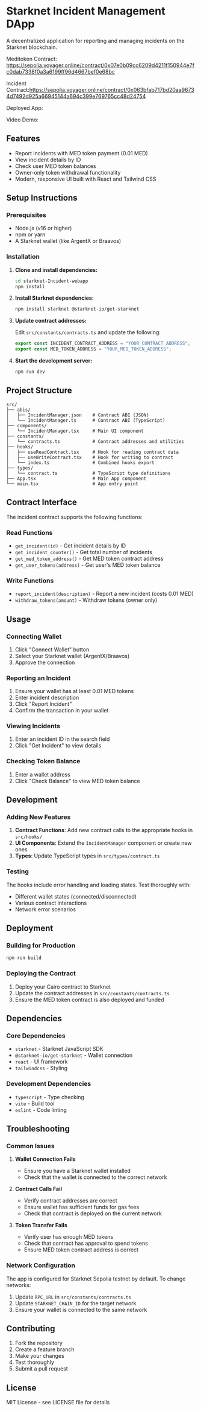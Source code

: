 # Starknet Incident Management DApp

A decentralized application for reporting and managing incidents on the Starknet blockchain.

Meditoken Contract: https://sepolia.voyager.online/contract/0x07e0b09cc6209d4211f150944e7fc0dab7338f0a3a6199ff96d4667bef0e68bc

Incident Contract:https://sepolia.voyager.online/contract/0x063bfab717bd20aa96734d7492d925a66945144a694c399e769765cc48d24754

Deployed App:

Video Demo:

## Features

- Report incidents with MED token payment (0.01 MED)
- View incident details by ID
- Check user MED token balances
- Owner-only token withdrawal functionality
- Modern, responsive UI built with React and Tailwind CSS

## Setup Instructions

### Prerequisites

- Node.js (v16 or higher)
- npm or yarn
- A Starknet wallet (like ArgentX or Braavos)

### Installation

1. **Clone and install dependencies:**

   ```bash
   cd starknet-Incident-webapp
   npm install
   ```

2. **Install Starknet dependencies:**

   ```bash
   npm install starknet @starknet-io/get-starknet
   ```

3. **Update contract addresses:**

   Edit `src/constants/contracts.ts` and update the following:

   ```typescript
   export const INCIDENT_CONTRACT_ADDRESS = "YOUR_CONTRACT_ADDRESS";
   export const MED_TOKEN_ADDRESS = "YOUR_MED_TOKEN_ADDRESS";
   ```

4. **Start the development server:**
   ```bash
   npm run dev
   ```

## Project Structure

```
src/
├── abis/
│   ├── IncidentManager.json    # Contract ABI (JSON)
│   └── IncidentManager.ts      # Contract ABI (TypeScript)
├── components/
│   └── IncidentManager.tsx     # Main UI component
├── constants/
│   └── contracts.ts            # Contract addresses and utilities
├── hooks/
│   ├── useReadContract.tsx     # Hook for reading contract data
│   ├── useWriteContract.tsx    # Hook for writing to contract
│   └── index.ts                # Combined hooks export
├── types/
│   └── contract.ts             # TypeScript type definitions
├── App.tsx                     # Main App component
└── main.tsx                    # App entry point
```

## Contract Interface

The incident contract supports the following functions:

### Read Functions

- `get_incident(id)` - Get incident details by ID
- `get_incident_counter()` - Get total number of incidents
- `get_med_token_address()` - Get MED token contract address
- `get_user_tokens(address)` - Get user's MED token balance

### Write Functions

- `report_incident(description)` - Report a new incident (costs 0.01 MED)
- `withdraw_tokens(amount)` - Withdraw tokens (owner only)

## Usage

### Connecting Wallet

1. Click "Connect Wallet" button
2. Select your Starknet wallet (ArgentX/Braavos)
3. Approve the connection

### Reporting an Incident

1. Ensure your wallet has at least 0.01 MED tokens
2. Enter incident description
3. Click "Report Incident"
4. Confirm the transaction in your wallet

### Viewing Incidents

1. Enter an incident ID in the search field
2. Click "Get Incident" to view details

### Checking Token Balance

1. Enter a wallet address
2. Click "Check Balance" to view MED token balance

## Development

### Adding New Features

1. **Contract Functions**: Add new contract calls to the appropriate hooks in `src/hooks/`
2. **UI Components**: Extend the `IncidentManager` component or create new ones
3. **Types**: Update TypeScript types in `src/types/contract.ts`

### Testing

The hooks include error handling and loading states. Test thoroughly with:

- Different wallet states (connected/disconnected)
- Various contract interactions
- Network error scenarios

## Deployment

### Building for Production

```bash
npm run build
```

### Deploying the Contract

1. Deploy your Cairo contract to Starknet
2. Update the contract addresses in `src/constants/contracts.ts`
3. Ensure the MED token contract is also deployed and funded

## Dependencies

### Core Dependencies

- `starknet` - Starknet JavaScript SDK
- `@starknet-io/get-starknet` - Wallet connection
- `react` - UI framework
- `tailwindcss` - Styling

### Development Dependencies

- `typescript` - Type checking
- `vite` - Build tool
- `eslint` - Code linting

## Troubleshooting

### Common Issues

1. **Wallet Connection Fails**

   - Ensure you have a Starknet wallet installed
   - Check that the wallet is connected to the correct network

2. **Contract Calls Fail**

   - Verify contract addresses are correct
   - Ensure wallet has sufficient funds for gas fees
   - Check that contract is deployed on the current network

3. **Token Transfer Fails**
   - Verify user has enough MED tokens
   - Check that contract has approval to spend tokens
   - Ensure MED token contract address is correct

### Network Configuration

The app is configured for Starknet Sepolia testnet by default. To change networks:

1. Update `RPC_URL` in `src/constants/contracts.ts`
2. Update `STARKNET_CHAIN_ID` for the target network
3. Ensure your wallet is connected to the same network

## Contributing

1. Fork the repository
2. Create a feature branch
3. Make your changes
4. Test thoroughly
5. Submit a pull request

## License

MIT License - see LICENSE file for details
